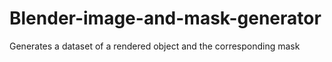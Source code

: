 # Blender-image-and-mask-generator
Generates a dataset of a rendered object and the corresponding mask
